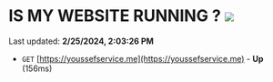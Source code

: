 # IS MY WEBSITE RUNNING ? [![](https://img.shields.io/static/v1?label=Sponsor&message=%E2%9D%A4&logo=GitHub&color=%23fe8e86)](https://github.com/sponsors/<username>)

Last updated: **2/25/2024, 2:03:26 PM**

- `GET` [https://youssefservice.me](https://youssefservice.me) - **Up** (156ms)
